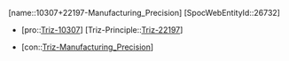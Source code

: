 ﻿---
type: TrizContradiction
aliases:
- 10307+22197-Manufacturing_Precision
license: CC BY-SA 4.0
copyright: https://github.com/SpocWeb
IsDeleted: false
IsReadOnly: false
Confidential: public
tags: 
- Triz/Contradiction
---
[name::10307+22197-Manufacturing_Precision]
[SpocWebEntityId::26732]
+ [pro::[Triz-10307](Triz-10307)]
[Triz-Principle::[Triz-22197](Triz-22197)]
- [con::[Triz-Manufacturing_Precision](tech/Triz/Parameter/Triz-Manufacturing_Precision.md)]

